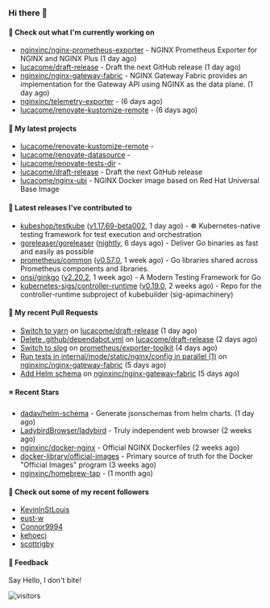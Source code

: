 ### Hi there 👋

#### 👷 Check out what I'm currently working on

- [nginxinc/nginx-prometheus-exporter](https://github.com/nginxinc/nginx-prometheus-exporter) - NGINX Prometheus Exporter for NGINX and NGINX Plus (1 day ago)
- [lucacome/draft-release](https://github.com/lucacome/draft-release) - Draft the next GitHub release (1 day ago)
- [nginxinc/nginx-gateway-fabric](https://github.com/nginxinc/nginx-gateway-fabric) - NGINX Gateway Fabric provides an implementation for the Gateway API using NGINX as the data plane. (1 day ago)
- [nginxinc/telemetry-exporter](https://github.com/nginxinc/telemetry-exporter) -  (6 days ago)
- [lucacome/renovate-kustomize-remote](https://github.com/lucacome/renovate-kustomize-remote) -  (6 days ago)

#### 🌱 My latest projects

- [lucacome/renovate-kustomize-remote](https://github.com/lucacome/renovate-kustomize-remote) - 
- [lucacome/renovate-datasource](https://github.com/lucacome/renovate-datasource) - 
- [lucacome/renovate-tests-dir](https://github.com/lucacome/renovate-tests-dir) - 
- [lucacome/draft-release](https://github.com/lucacome/draft-release) - Draft the next GitHub release
- [lucacome/nginx-ubi](https://github.com/lucacome/nginx-ubi) - NGINX Docker image based on Red Hat Universal Base Image

#### 🔭 Latest releases I've contributed to

- [kubeshop/testkube](https://github.com/kubeshop/testkube) ([v1.17.69-beta002](https://github.com/kubeshop/testkube/releases/tag/v1.17.69-beta002), 1 day ago) - ☸️ Kubernetes-native testing framework for test execution and orchestration
- [goreleaser/goreleaser](https://github.com/goreleaser/goreleaser) ([nightly](https://github.com/goreleaser/goreleaser/releases/tag/nightly), 6 days ago) - Deliver Go binaries as fast and easily as possible
- [prometheus/common](https://github.com/prometheus/common) ([v0.57.0](https://github.com/prometheus/common/releases/tag/v0.57.0), 1 week ago) - Go libraries shared across Prometheus components and libraries.
- [onsi/ginkgo](https://github.com/onsi/ginkgo) ([v2.20.2](https://github.com/onsi/ginkgo/releases/tag/v2.20.2), 1 week ago) - A Modern Testing Framework for Go
- [kubernetes-sigs/controller-runtime](https://github.com/kubernetes-sigs/controller-runtime) ([v0.19.0](https://github.com/kubernetes-sigs/controller-runtime/releases/tag/v0.19.0), 2 weeks ago) - Repo for the controller-runtime subproject of kubebuilder (sig-apimachinery)

#### 🔨 My recent Pull Requests

- [Switch to yarn](https://github.com/lucacome/draft-release/pull/325) on [lucacome/draft-release](https://github.com/lucacome/draft-release) (1 day ago)
- [Delete .github/dependabot.yml](https://github.com/lucacome/draft-release/pull/316) on [lucacome/draft-release](https://github.com/lucacome/draft-release) (2 days ago)
- [Switch to slog](https://github.com/prometheus/exporter-toolkit/pull/240) on [prometheus/exporter-toolkit](https://github.com/prometheus/exporter-toolkit) (4 days ago)
- [Run tests in internal/mode/static/nginx/config in parallel (1)](https://github.com/nginxinc/nginx-gateway-fabric/pull/2493) on [nginxinc/nginx-gateway-fabric](https://github.com/nginxinc/nginx-gateway-fabric) (5 days ago)
- [Add Helm schema](https://github.com/nginxinc/nginx-gateway-fabric/pull/2492) on [nginxinc/nginx-gateway-fabric](https://github.com/nginxinc/nginx-gateway-fabric) (5 days ago)

#### ⭐ Recent Stars

- [dadav/helm-schema](https://github.com/dadav/helm-schema) - Generate jsonschemas from helm charts. (1 day ago)
- [LadybirdBrowser/ladybird](https://github.com/LadybirdBrowser/ladybird) - Truly independent web browser (2 weeks ago)
- [nginxinc/docker-nginx](https://github.com/nginxinc/docker-nginx) - Official NGINX Dockerfiles (2 weeks ago)
- [docker-library/official-images](https://github.com/docker-library/official-images) - Primary source of truth for the Docker &#34;Official Images&#34; program (3 weeks ago)
- [nginxinc/homebrew-tap](https://github.com/nginxinc/homebrew-tap) -  (1 month ago)

#### 👯 Check out some of my recent followers

- [KevinInStLouis](https://github.com/KevinInStLouis)
- [eust-w](https://github.com/eust-w)
- [Connor9994](https://github.com/Connor9994)
- [kehoecj](https://github.com/kehoecj)
- [scottrigby](https://github.com/scottrigby)

#### 💬 Feedback

Say Hello, I don't bite!

![visitors](https://visitor-badge.laobi.icu/badge?page_id=lucacome.visitor-badge)
#
